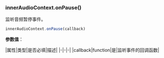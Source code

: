 ### innerAudioContext.onPause()

监听音频暂停事件。

```js
innerAudioContext.onPause(callback)
```

**参数值**：

|属性|类型|是否必填|描述|
|-|-|-|
|callback|function|是|监听事件的回调函数|